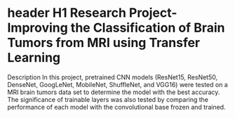 # header H1 Research Project- Improving the Classification of Brain Tumors from MRI using Transfer Learning

Description
In this project, pretrained CNN models (ResNet15, ResNet50, DenseNet, GoogLeNet, MobileNet, ShuffleNet, and VGG16) were tested on a MRI brain tumors data set to determine the model with the best accuracy. The significance of trainable layers was also tested by comparing the performance of each model with the convolutional base frozen and trained.
